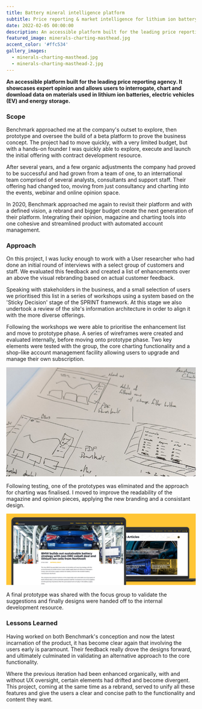 ```yaml
---
title: Battery mineral intelligence platform
subtitle: Price reporting & market intelligence for lithium ion battery, electric vehicle & energy storage supply chains. 
date: 2022-02-05 00:00:00
description: An accessible platform built for the leading price reporting agency. It showcases expert opinion and allows users to interrogate, chart and download data on materials used in lithium ion batteries, electric vehicles (EV) and energy storage. 
featured_image: minerals-charting-masthead.jpg
accent_color: '#ffc534'
gallery_images:
  - minerals-charting-masthead.jpg
  - minerals-charting-masthead-2.jpg
---
```


**An accessible platform built for the leading price reporting agency. It showcases expert opinion and allows users to interrogate, chart and download data on materials used in lithium ion batteries, electric vehicles (EV) and energy storage.**

### Scope

Benchmark approached me at the company's outset to explore, then prototype and oversee the build of a beta platform to prove the business concept. The project had to move quickly, with a very limited budget, but with a hands-on founder I was quickly able to explore, execute and launch the initial offering with contract development resource.

After several years, and a few organic adjustments the company had proved to be successful and had grown from a team of one, to an international team comprised of several analysts, consultants and support staff. Their offering had changed too, moving from just consultancy and charting into the events, webinar and online opinion space.

In 2020, Benchmark approached me again to revisit their platform and with a defined vision, a rebrand and bigger budget create the next generation of their platform. Integrating their opinion, magazine and charting tools into one cohesive and streamlined product with automated account management.

### Approach
On this project, I was lucky enough to work with a User researcher who had done an initial round of interviews with a select group of customers and staff. We evaluated this feedback and created a list of enhancements over an above the visual rebranding based on actual customer feedback. 

Speaking with stakeholders in the business, and a small selection of users we prioritised this list in a series of workshops using a system based on the 'Sticky Decision' stage of the SPRINT framework. At this stage we also undertook a review of the site's information architecture in order to align it with the more diverse offerings. 

Following the workshops we were able to prioritise the enhancement list and move to prototype phase. A series of wireframes were created and evaluated internally, before moving onto prototype phase. Two key elements were tested with the group, the core charting functionality and a shop-like account management facility allowing users to upgrade and manage their own subscription. 

![Sketch explorations](Images/projects/mineral-charting.jpg)

Following testing, one of the prototypes was eliminated and the approach for charting was finalised. I moved to improve the readability of the magazine and opinion pieces, applying the new branding and a consistant design.

![Magazine and opinion functionality](Images/projects/minerals-charting-masthead-2.jpg)

A final prototype was shared with the focus group to validate the suggestions and finally designs were handed off to the internal development resource.

### Lessons Learned

Having worked on both Benchmark's conception and now the latest incarnation of the product, it has become clear again that involving the users early is paramount. Their feedback really drove the designs forward, and ultimately culminated in validating an alternative approach to the core functionality. 

Where the previous iteration had been enhanced organically, with and without UX oversight, certain elements had drifted and become divergent. This project, coming at the same time as a rebrand, served to unify all these features and give the users a clear and concise path to the functionality and content they want. 
